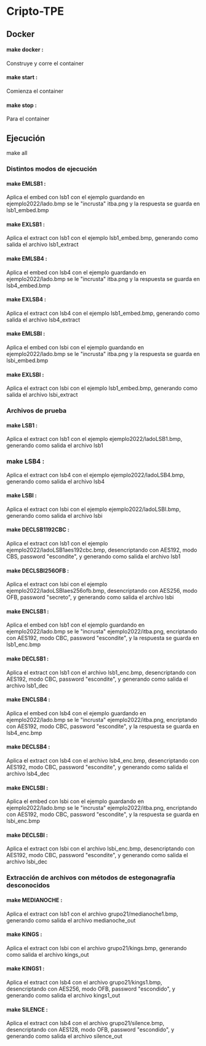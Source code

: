 # Cripto-TPE

## Docker

#### make docker : 
Construye y corre el container

#### make start : 
Comienza el container

#### make stop : 
Para el container

## Ejecución
make all

### Distintos modos de ejecución

#### make EMLSB1 : 
Aplica el embed con lsb1 con el ejemplo guardando en ejemplo2022/lado.bmp se le "incrusta" itba.png y la respuesta se guarda en lsb1_embed.bmp 

#### make EXLSB1 : 
Aplica el extract con lsb1 con el ejemplo lsb1_embed.bmp, generando como salida el archivo lsb1_extract

#### make EMLSB4 : 
Aplica el embed con lsb4 con el ejemplo guardando en ejemplo2022/lado.bmp se le "incrusta" itba.png y la respuesta se guarda en lsb4_embed.bmp 

#### make EXLSB4 :
Aplica el extract con lsb4 con el ejemplo lsb1_embed.bmp, generando como salida el archivo lsb4_extract

#### make EMLSBI : 
Aplica el embed con lsbi con el ejemplo guardando en ejemplo2022/lado.bmp se le "incrusta" itba.png y la respuesta se guarda en lsbi_embed.bmp 

#### make EXLSBI :
Aplica el extract con lsbi con el ejemplo lsb1_embed.bmp, generando como salida el archivo lsbi_extract

### Archivos de prueba

#### make LSB1 :
Aplica el extract con lsb1 con el ejemplo ejemplo2022/ladoLSB1.bmp, generando como salida el archivo lsb1

### make LSB4 :
Aplica el extract con lsb4 con el ejemplo ejemplo2022/ladoLSB4.bmp, generando como salida el archivo lsb4

#### make LSBI :
Aplica el extract con lsbi con el ejemplo ejemplo2022/ladoLSBI.bmp, generando como salida el archivo lsbi

#### make DECLSB1192CBC :
Aplica el extract con lsb1 con el ejemplo ejemplo2022/ladoLSB1aes192cbc.bmp, desencriptando con AES192, modo CBS, password "escondite", y generando como salida el archivo lsb1

#### make DECLSBI256OFB :
Aplica el extract con lsbi con el ejemplo ejemplo2022/ladoLSBIaes256ofb.bmp, desencriptando con AES256, modo OFB, password "secreto", y generando como salida el archivo lsbi

#### make ENCLSB1 : 
Aplica el embed con lsb1 con el ejemplo guardando en ejemplo2022/lado.bmp se le "incrusta" ejemplo2022/itba.png, encriptando con AES192, modo CBC, password "escondite", y la respuesta se guarda en lsb1_enc.bmp 

#### make DECLSB1 : 
Aplica el extract con lsb1 con el archivo lsb1_enc.bmp, desencriptando con AES192, modo CBC, password "escondite", y generando como salida el archivo lsb1_dec

#### make ENCLSB4 : 
Aplica el embed con lsb4 con el ejemplo guardando en ejemplo2022/lado.bmp se le "incrusta" ejemplo2022/itba.png, encriptando con AES192, modo CBC, password "escondite", y la respuesta se guarda en lsb4_enc.bmp 

#### make DECLSB4 : 
Aplica el extract con lsb4 con el archivo lsb4_enc.bmp, desencriptando con AES192, modo CBC, password "escondite", y generando como salida el archivo lsb4_dec

#### make ENCLSBI : 
Aplica el embed con lsbi con el ejemplo guardando en ejemplo2022/lado.bmp se le "incrusta" ejemplo2022/itba.png, encriptando con AES192, modo CBC, password "escondite", y la respuesta se guarda en lsbi_enc.bmp 

#### make DECLSBI : 
Aplica el extract con lsbi con el archivo lsbi_enc.bmp, desencriptando con AES192, modo CBC, password "escondite", y generando como salida el archivo lsbi_dec

### Extracción de archivos con métodos de estegonagrafía desconocidos

#### make MEDIANOCHE : 
Aplica el extract con lsb1 con el archivo grupo21/medianoche1.bmp, generando como salida el archivo medianoche_out

#### make KINGS : 
Aplica el extract con lsbi con el archivo grupo21/kings.bmp, generando como salida el archivo kings_out

#### make KINGS1 : 
Aplica el extract con lsb4 con el archivo grupo21/kings1.bmp, desencriptando con AES256, modo OFB, password "escondido", y generando como salida el archivo kings1_out

#### make SILENCE : 
Aplica el extract con lsb4 con el archivo grupo21/silence.bmp, desencriptando con AES128, modo OFB, password "escondido", y generando como salida el archivo silence_out